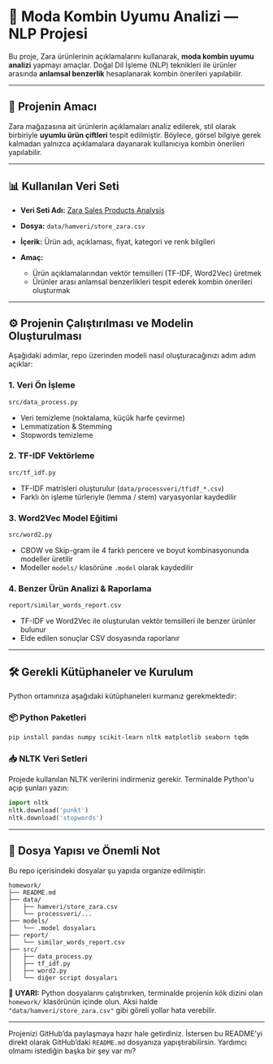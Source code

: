 # 👗 Moda Kombin Uyumu Analizi — NLP Projesi

Bu proje, Zara ürünlerinin açıklamalarını kullanarak, **moda kombin uyumu analizi** yapmayı amaçlar. Doğal Dil İşleme (NLP) teknikleri ile ürünler arasında **anlamsal benzerlik** hesaplanarak kombin önerileri yapılabilir.

---

## 🎯 Projenin Amacı

Zara mağazasına ait ürünlerin açıklamaları analiz edilerek, stil olarak birbiriyle **uyumlu ürün çiftleri** tespit edilmiştir. Böylece, görsel bilgiye gerek kalmadan yalnızca açıklamalara dayanarak kullanıcıya kombin önerileri yapılabilir.

---

## 📊 Kullanılan Veri Seti

* **Veri Seti Adı:** [Zara Sales Products Analysis](https://www.kaggle.com/datasets/kingabzpro/zara-sales-products-analysis)
* **Dosya:** `data/hamveri/store_zara.csv`
* **İçerik:** Ürün adı, açıklaması, fiyat, kategori ve renk bilgileri
* **Amaç:**

  * Ürün açıklamalarından vektör temsilleri (TF-IDF, Word2Vec) üretmek
  * Ürünler arası anlamsal benzerlikleri tespit ederek kombin önerileri oluşturmak

---

## ⚙️ Projenin Çalıştırılması ve Modelin Oluşturulması

Aşağıdaki adımlar, repo üzerinden modeli nasıl oluşturacağınızı adım adım açıklar:

### 1. Veri Ön İşleme

```bash
src/data_process.py
```

* Veri temizleme (noktalama, küçük harfe çevirme)
* Lemmatization & Stemming
* Stopwords temizleme

### 2. TF-IDF Vektörleme

```bash
src/tf_idf.py
```

* TF-IDF matrisleri oluşturulur (`data/processveri/tfidf_*.csv`)
* Farklı ön işleme türleriyle (lemma / stem) varyasyonlar kaydedilir

### 3. Word2Vec Model Eğitimi

```bash
src/word2.py
```

* CBOW ve Skip-gram ile 4 farklı pencere ve boyut kombinasyonunda modeller üretilir
* Modeller `models/` klasörüne `.model` olarak kaydedilir

### 4. Benzer Ürün Analizi & Raporlama

```bash
report/similar_words_report.csv
```

* TF-IDF ve Word2Vec ile oluşturulan vektör temsilleri ile benzer ürünler bulunur
* Elde edilen sonuçlar CSV dosyasında raporlanır

---

## 🛠️ Gerekli Kütüphaneler ve Kurulum

Python ortamınıza aşağıdaki kütüphaneleri kurmanız gerekmektedir:

### 📦 Python Paketleri

```bash
pip install pandas numpy scikit-learn nltk matplotlib seaborn tqdm
```

### 📥 NLTK Veri Setleri

Projede kullanılan NLTK verilerini indirmeniz gerekir. Terminalde Python'u açıp şunları yazın:

```python
import nltk
nltk.download('punkt')
nltk.download('stopwords')
```

---

## 📁 Dosya Yapısı ve Önemli Not

Bu repo içerisindeki dosyalar şu yapıda organize edilmiştir:

```
homework/
├── README.md
├── data/
│   ├── hamveri/store_zara.csv
│   └── processveri/...
├── models/
│   └── .model dosyaları
├── report/
│   └── similar_words_report.csv
├── src/
│   ├── data_process.py
│   ├── tf_idf.py
│   ├── word2.py
│   └── diğer script dosyaları
```

📌 **UYARI:** Python dosyalarını çalıştırırken, terminalde projenin kök dizini olan `homework/` klasörünün içinde olun. Aksi halde `"data/hamveri/store_zara.csv"` gibi göreli yollar hata verebilir.

---

Projenizi GitHub’da paylaşmaya hazır hale getirdiniz. İstersen bu README’yi direkt olarak GitHub’daki `README.md` dosyanıza yapıştırabilirsin. Yardımcı olmamı istediğin başka bir şey var mı?
